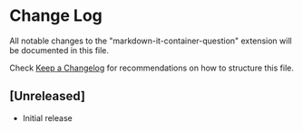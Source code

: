 # Change Log

All notable changes to the "markdown-it-container-question" extension will be documented in this file.

Check [Keep a Changelog](http://keepachangelog.com/) for recommendations on how to structure this file.

## [Unreleased]

- Initial release